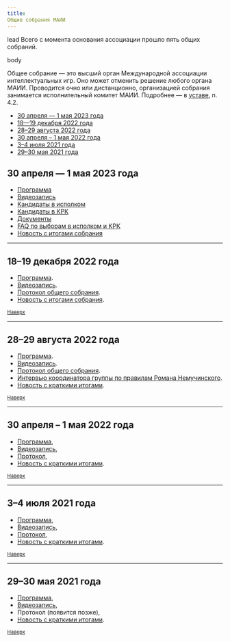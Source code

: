 ```yaml
---
title:
Общие собрания МАИИ
---
```


lead
Всего с момента основания ассоциации прошло пять общих собраний.

body

Общее собрание — это высший орган Международной ассоциации интеллектуальных игр. Оно может отменить решение любого органа МАИИ. Проводится очно или дистанционно, организацией собрания занимается исполнительный комитет МАИИ. Подробнее — в [уставе](https://www.maii.li/statute/ru), п. 4.2.


- [30 апреля — 1 мая 2023 года](#aprmay23)  <a name="atop"></a>
- [18—19 декабря 2022 года](#dec22)
- [28–29 августа 2022 года](#aug22)
- [30 апреля – 1 мая 2022 года](#aprmay22)
- [3–4 июля 2021 года](#jul21)
- [29–30 мая 2021 года](#may21)

## 30 апреля — 1 мая 2023 года <a name="aprmay23"></a>

- [Программа](https://www.maii.li/news/2023-04-27-programma-obshego-sobraniya-30-aprelya-1-maya/)
- [Видеозапись](https://youtu.be/hilB_CsFEEo?t=309)
- [Кандидаты в исполком](https://forum.znatoki.site/c/obshhee-sobranie-30-04-2023/kandidaty-v-ispolkom/56)
- [Кандидаты в КРК](https://forum.znatoki.site/c/obshhee-sobranie-30-04-2023/kandidaty-v-krk/58)
- [Документы](https://forum.znatoki.site/c/obshhee-sobranie-30-04-2023/dokumenty/60)
- [FAQ по выборам в исполком и КРК](https://www.maii.li/p/election-faq)
- [Новость с итогами собрания](https://www.maii.li/news/2023-05-02-itogi-vesennego-obshego-sobraniya/)

--------

## 18–19 декабря 2022 года <a name="dec22"></a>

- [Программа](https://www.maii.li/news/2022-12-14-programma-dekabrskogo-obshego-sobraniya/).
- [Видеозапись](https://youtu.be/dWVDDVDgQ5Y).
- [Протокол общего собрания](https://www.maii.li/docs/2022-12-21-protokol-obshego-sobraniya-maii-ot-21.12.2022/).
- [Новость с итогами собрания](https://www.maii.li/news/2022-12-22-itogi-dekabrskogo-obshego-sobraniya).

<small>[Наверх](#atop)</small>

--------

## 28–29 августа 2022 года <a name="aug22"></a>

- [Программа](https://www.maii.li/news/2022-08-27-obshee-sobranie-28-avgusta:-samoe-glavnoe/).
- [Видеозапись](https://www.youtube.com/watch?v=QWzl0a1pvUU).
- [Протокол общего собрания](https://www.maii.li/docs/2022-08-30-protokol-obshego-sobraniya-maii-ot-28.08.2022/).
- [Интервью координатора группы по правилам Романа Немучинского](https://teletype.in/@maii/rules-nemuchinskiy).
- [Новость с краткими итогами](https://www.maii.li/news/2022-08-29-itogi-avgustovskogo-obshego-sobraniya/).

<small>[Наверх](#atop)</small>

--------

## 30 апреля – 1 мая 2022 года <a name="aprmay22"></a>

- [Программа](https://www.maii.li/news/2022-04-23-opublikovana-okonchatelnaya-programma-obshego-sobraniya-30-aprelya/),
- [Видеозапись](https://www.youtube.com/watch?v=Dy09_hwg36c),
- [Протокол](https://www.maii.li/docs/2022-05-02-protokol-obshego-sobraniya-maii-ot-30.04.2022/),
- [Новость с краткими итогами](https://www.maii.li/news/2022-05-03-itogi-obshego-sobraniya-30-aprelya/). 

<small>[Наверх](#atop)</small>

--------

## 3–4 июля 2021 года <a name="jul21"></a>

- [Программа](https://www.maii.li/news/2021-06-19-iyulskoe-obshee-sobranie:-povestka-i-sutochnoe-golosovanie/),
- [Видеозапись](https://www.youtube.com/watch?v=l8ms0YrplmM),
- [Протокол](https://www.maii.li/docs/2021-07-07-protokol-obshego-sobraniya-maii-ot-03.07.2021),
- [Новость с краткими итогами](https://www.maii.li/news/2021-07-08-itogi-obshego-sobraniya-i-dalnejshie-shagi/).

<small>[Наверх](#atop)</small>

--------

## 29–30 мая 2021 года <a name="may21"></a>

- [Программа](https://www.maii.li/news/2021-05-28-priglashenie-na-obshee-sobranie-maii/), 
- [Видеозапись](https://www.youtube.com/watch?v=RkRpLULURNo),
- Протокол (появится позже),
- [Новость с краткими итогами](https://www.maii.li/news/2021-06-01-itogi-sobraniya-i-dalnejshie-shagi/).

<small>[Наверх](#atop)</small>
